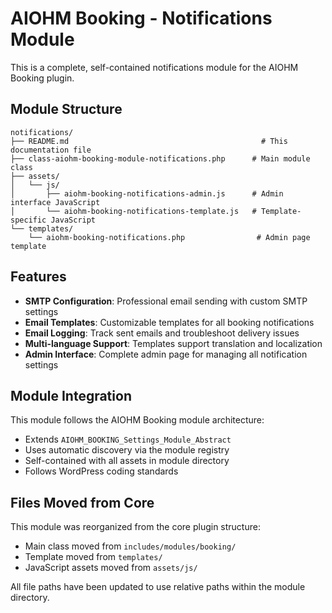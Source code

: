 # AIOHM Booking - Notifications Module

This is a complete, self-contained notifications module for the AIOHM Booking plugin.

## Module Structure

```
notifications/
├── README.md                                           # This documentation file
├── class-aiohm-booking-module-notifications.php      # Main module class
├── assets/
│   └── js/
│       ├── aiohm-booking-notifications-admin.js      # Admin interface JavaScript
│       └── aiohm-booking-notifications-template.js   # Template-specific JavaScript
└── templates/
    └── aiohm-booking-notifications.php                # Admin page template
```

## Features

- **SMTP Configuration**: Professional email sending with custom SMTP settings
- **Email Templates**: Customizable templates for all booking notifications
- **Email Logging**: Track sent emails and troubleshoot delivery issues
- **Multi-language Support**: Templates support translation and localization
- **Admin Interface**: Complete admin page for managing all notification settings

## Module Integration

This module follows the AIOHM Booking module architecture:

- Extends `AIOHM_BOOKING_Settings_Module_Abstract`
- Uses automatic discovery via the module registry
- Self-contained with all assets in module directory
- Follows WordPress coding standards

## Files Moved from Core

This module was reorganized from the core plugin structure:
- Main class moved from `includes/modules/booking/` 
- Template moved from `templates/`
- JavaScript assets moved from `assets/js/`

All file paths have been updated to use relative paths within the module directory.